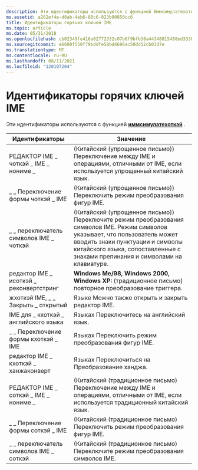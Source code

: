 ```yaml
---
description: Эти идентификаторы используются с функцией Иммсимулатехоткэй.
ms.assetid: a262ef4e-d8ab-4eb6-88c6-023b90850cc6
title: Идентификаторы горячих ключей IME
ms.topic: article
ms.date: 05/31/2018
ms.openlocfilehash: cb02349fe416a02772332c07b6f9bfb38a44348815488ed3338b32fb353c7709
ms.sourcegitcommit: e6600f550f79bddfe58bd4696ac50dd52cb03d7e
ms.translationtype: MT
ms.contentlocale: ru-RU
ms.lasthandoff: 08/11/2021
ms.locfileid: "120107204"
---
```

# <a name="ime-hot-key-identifiers"></a>Идентификаторы горячих ключей IME

Эти идентификаторы используются с функцией [**иммсимулатехоткэй**](/windows/desktop/api/Imm/nf-imm-immsimulatehotkey) .



| Идентификаторы                       | Значение                                                                                                                                                                                                 |
|-----------------------------------|---------------------------------------------------------------------------------------------------------------------------------------------------------------------------------------------------------|
| РЕДАКТОР IME \_ чоткэй \_ IME \_ нониме \_ | (Китайский (упрощенное письмо)) Переключение между IME и операциями, отличными от IME, если используется упрощенный китайский язык.                                                                                                  |
| \_ \_ Переключение формы чоткэй \_ IME       | (Китайский (упрощенное письмо)) Переключить режим преобразования фигур IME.                                                                                                                                           |
| \_ \_ переключатель символов IME \_ чоткэй      | (Китайский (упрощенное письмо)) Переключите режим преобразования символов IME. Режим символов указывает, что пользователь может вводить знаки пунктуации и символы китайского языка, сопоставленные с знаками препинания и символами на клавиатуре. |
| редактор IME \_ исоткэй \_ реконвертстринг    | **Windows Me/98, Windows 2000, Windows XP:** (традиционное письмо) повторное преобразование триггера.                                                                                                                |
| жхоткэй IME, \_ \_ Закрыть \_ открытый         | Языке Можно также открыть и закрыть редактор IME.                                                                                                                                                          |
| IME для \_ кхоткэй \_ английского языка             | Языках Переключитесь на английский язык.                                                                                                                                                                             |
| \_ \_ Переключение формы кхоткэй \_ IME       | Языках Переключить режим преобразования фигур IME.                                                                                                                                                       |
| редактор IME \_ кхоткэй \_ ханжаконверт        | Языках Переключиться на Преобразование ханджа.                                                                                                                                                                    |
| РЕДАКТОР IME \_ соткэй \_ IME \_ нониме \_ | (Китайский (традиционное письмо) Переключение между IME и операциями, отличными от IME, если используется традиционный китайский язык.                                                                                                |
| \_ \_ Переключение формы соткэй \_ IME       | (Китайский (традиционное письмо) Переключить режим преобразования фигур IME.                                                                                                                                          |
| \_ \_ переключатель символов IME \_ соткэй      | (Китайский (традиционное письмо) Переключите режим преобразования символов IME.                                                                                                                                         |



 

 

 



